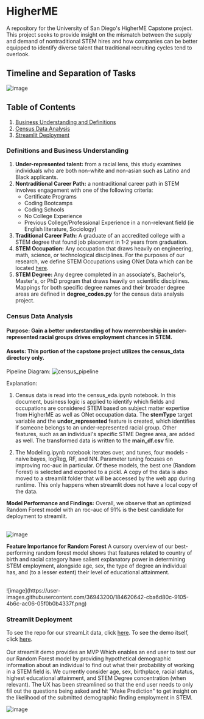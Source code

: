 # HigherME
A repository for the University of San Diego's HigherME Capstone project. This project seeks to provide insight on the mismatch between the supply and demand of nontraditional STEM hires and how companies can be better equipped to identify diverse talent that traditional recruiting cycles tend to overlook.

## Timeline and Separation of Tasks
![image](https://user-images.githubusercontent.com/36943200/180358017-0204958f-052b-4af7-9738-b608d04ef7b1.png)


## Table of Contents 
1. [Business Understanding and Definitions](#definitions-and-business-understanding) 
2. [Census Data Analysis](#census-data-analysis)
3. [Streamlit Deployment](#streamlit-deployment)

### Definitions and Business Understanding
<ol>
  <li><b>Under-represented talent:</b> from a racial lens, this study examines individuals who are both non-white and non-asian such as Latino and Black applicants.</li>
  <li><b>Nontraditional Career Path:</b> a nontraditional career path in STEM involves engagement with one of the following criteria:
    <ul>
      <li>Certificate Programs</li>
      <li>Coding Bootcamps</li>
      <li>Coding Schools</li>
      <li>No College Experience</li>
      <li>Previous College/Professional Experience in a non-relevant field (ie English literature, Sociology)</li>
    </ul>
  </li>
  <li><b>Traditional Career Path:</b> A graduate of an accredited college with a STEM degree that found job placement in 1-2 years from graduation.</li>
  <li><b>STEM Occupation:</b> Any occupation that draws heavily on engineering, math, science, or technological disciplines. For the purposes of our research, we define STEM Occupations using ONet Data which can be located <a href="https://www.onetonline.org/find/stem?t=0">here</a>.</li>
  <li><b>STEM Degree:</b> Any degree completed in an associate's, Bachelor's, Master's, or PhD program that draws heavily on scientific disciplines. Mappings for both specific degree names and their broader degree areas are defined in <b>degree_codes.py</b> for the census data analysis project.</li>
</ol>

### Census Data Analysis

#### <b>Purpose:</b> Gain a better understanding of how memmbership in under-represented racial groups drives employment chances in STEM.
#### Assets: This portion of the capstone project utilizes the **census_data** directory only.

Pipeline Diagram:
![census_pipeline](https://user-images.githubusercontent.com/36943200/184600275-f25ebb0b-b561-4a8b-a204-7940058bbdad.jpg)

Explanation:
1. Census data is read into the census_eda.ipynb notebook. In this document, business logic is applied to identify which fields and occupations are considered STEM based on subject matter expertise from HigherME as well as ONet occupation data. The **stemType** target variable and the **under_represented** feature is created, which identifies if someone belongs to an under-represented racial group. Other features, such as an individual's specific STME Degree area, are added as well. The transformed data is written to the **main_df.csv** file.

2. The Modeling.ipynb notebook iterates over, and tunes, four models - naive bayes, logReg, RF, and NN. Parameter tuning focuses on improving roc-auc in particular. Of these models, the best one (Random Forest) is selected and exported to a pickl. A copy of the data is also moved to a streamlit folder that will be accessed by the web app during runtime. This only happens when streamlit does not have a local copy of the data.

**Model Performance and Findings:**
Overall, we observe that an optimized Random Forest model with an roc-auc of 91% is the best candidate for deployment to streamlit.<br><br>

![image](https://user-images.githubusercontent.com/36943200/184602328-fcf845cb-98af-42b4-95c0-39f915da3a29.png)

**Feature Importance for Random Forest**
A cursory overview of our best-performing random forest model shows that features related to country of birth and racial category have salient explanatory power in determining STEM employment, alongside age, sex, the type of degree an individual has, and (to a lesser extent) their level of educational attainment.

<br>
![image](https://user-images.githubusercontent.com/36943200/184620642-cba6d80c-9105-4b6c-ac06-05f0b0b4337f.png)

<br>

### Streamlit Deployment
To see the repo for our streamLit data, click <a href="https://github.com/kayfilipp/HigherMeStreamlitDemo">here</a>.
To see the demo itself, click <a href="https://kayfilipp-highermestreamlitdemo-main-ji7d4t.streamlitapp.com/">here</a>.
<br><br>
Our streamlit demo provides an MVP Which enables an end user to test our our Random Forest model by providing hypothetical demographic information about an individual to find out what their probability of working in a STEM field is. We currently consider age, sex, birthplace, racial status, highest educational attainment, and STEM Degree concentration (when relevant). The UX has been streamlined so that the end user needs to only fill out the questions being asked and hit "Make Prediction" to get insight on the likelihood of the submitted demographic finding employment in STEM.

![image](https://user-images.githubusercontent.com/36943200/184604695-271027d9-4ee9-4bba-8f8b-21f4f8a72e9d.png)



